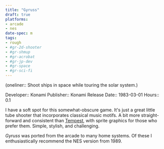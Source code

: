```yaml
---
title: "Gyruss"
draft: true
platforms:
- arcade
- nes
date-spec: m
tags:
- rough
- #gr-2d-shooter 
- #gr-shmup 
- #gr-acrobat 
- #gr-jp-dev 
- #gr-space 
- #gr-sci-fi 
---
```


(oneliner:: Shoot ships in space while touring the solar system.)

Developer:: Konami
Publisher:: Konami
Release Date:: 1983-03-01
Hours:: 0.1

I have a soft spot for this somewhat-obscure game. It's just a great little tube shooter that incorporates classical music motifs. A bit more straight-forward and consistent than [Tempest](gamerecs/Tempest.md), with sprite graphics for those who prefer them. Simple, stylish, and challenging.

*Gyruss* was ported from the arcade to many home systems. Of these I enthusiastically recommend the NES version from 1989.